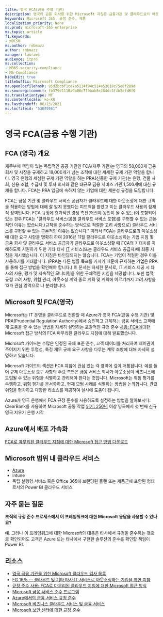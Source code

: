 ```yaml
---
title: 영국 FCA(금융 수행 기관)
description: 영국의 금융 회사를 위한 Microsoft 지침은 금융기관 및 클라우드로의 아웃소싱에 대한 지침을 따릅니다.
keywords: Microsoft 365, 규정 준수, 제품
localization_priority: None
ms.prod: microsoft-365-enterprise
ms.topic: article
f1.keywords:
- NOCSH
ms.author: robmazz
author: robmazz
manager: laurawi
audience: itpro
ms.collection:
- M365-security-compliance
- MS-Compliance
hideEdit: true
titleSuffix: Microsoft Compliance
ms.openlocfilehash: 95d2bcbf1ce7a5114f94c514a53018c75e6f209d
ms.sourcegitcommit: fb379d1110a9a86c7f9bab8c484dc3f4b3dfd6f0
ms.translationtype: MT
ms.contentlocale: ko-KR
ms.lasthandoff: 06/23/2021
ms.locfileid: "53089561"
---
```

# <a name="united-kingdom-financial-conduct-authority-fca"></a>영국 FCA(금융 수행 기관)

## <a name="fca-uk-overview"></a>FCA (영국) 개요

재무부에 책임이 있는 독립적인 공공 기관인 FCA(재무 기관)는 영국의 58,000개 금융 회사 및 시장을 규제하고 18,000개가 넘는 조직에 대한 세세한 규제 기관 역할을 합니다. [](https://www.fca.org.uk/) [](https://www.bankofengland.co.uk/pra/pages/default.aspx) 영국 은행의 세심한 규제 기관 역할을 하는 PRA(신중한 규제 기관)는 은행, 건물 사회, 신용 조합, 수급자 및 투자 회사와 같은 대규모 금융 서비스 기관 1,500개에 대한 규제를 합니다. FCA는 PRA 입금에 속하지 않는 기업에 대한 세분성 규정을 도입합니다.

FCA는 금융 기관 및 클라우드 서비스 공급자가 클라우드에 대한 아웃소싱에 대한 규칙을 적용하는 방법에 대해 잘 알지 못했다는 피드백을 받았고 이는 클라우드 사용의 잠재적 장벽입니다. FCA 규정에 효과적인 경쟁 촉진(혁신이 동인이 될 수 있는)이 포함되어 있는 경우 FCA는 "클라우드 서비스(공용 클라우드 서비스 포함)를 구현할 수 없는 근본적인 이유는 없습니다.(규칙을 준수하는 방식으로 적절한 고려 사항으로) 클라우드 서비스를 구현할 수 없는 근본적인 이유는 없습니다." 따라서 FCA는 클라우드로의 아웃소싱에 대한 요구 사항을 명확히 하여 2016년 11월 클라우드로 아웃소싱하는 기업 지침 및 금융 회사 및 클라우드 서비스 공급자가 클라우드로 아웃소싱할 때 FCA의 기대치를 이해하도록 지원하기 위한 기타 타사 [IT](https://www.fca.org.uk/publication/finalised-guidance/fg16-5.pdf) 서비스(또는 클라우드 서비스 공급자)에 최종 지침을 게시했습니다. 이 지침은 바인딩되지는 않습니다. FCA는 기업이 적절한 경우 이를 사용하기를 기대합니다. (PRA는 다른 법률 목표를 가지기 때문에 규제하는 기업은 PRA를 통해 접근 방법을 확인해야 합니다.) 이 문서는 자세한 문서로, IT 서비스 제공 시 타사의 사용, 평가 및 지속적인 모니터링을 위한 구체적인 지침을 제공합니다. 또한 법적, 규정 고려 사항, 위험 관리, 아웃소싱 계약 종료 계획 및 계획에 이르기까지 고려 사항을 13개 관심 영역으로 나 분리합니다.

## <a name="microsoft-and-fca-uk"></a>Microsoft 및 FCA(영국)

Microsoft는 IT 운영을 클라우드로 전환할 때 Azure가 영국 FCA(금융 수행 기관) 및 PRA(Prudential Regulation Authority)에서 승인하고 규제하는 금융 서비스 고객에게 도움을 줄 수 있는 방법을 자세히 설명하는 포괄적인 규정 준수 [사용: FCA에](https://go.microsoft.com/fwlink/p/?linkid=2101561)대한 Microsoft 접근 방식의 FCA 마무리된 클라우드 지침에 대해 발표했습니다.

Microsoft 가이드는 수많은 인정된 국제 표준 준수, 고객 데이터를 처리하여 제어권이 주어지기 위한 투명성, 특정 재무 규제 요구 사항을 다루는 계약 조항에 대해 자세히 설명하고 있습니다.

Microsoft 가이드의 섹션은 FCA 지침에 관심 있는 각 영역에 깊이 매핑됩니다. 예를 들어 규제 아웃소싱 요구 사항의 주요 측면은 금융 서비스 회사가 아웃소싱이 비즈니스에 도입될 수 있는 위험을 식별하고 관리해야 한다는 것입니다. Microsoft는 위험 평가를 수행하고, 위험 평가를 문서화하고, 현재 모범 사례를 식별하는 방법을 논의합니다. 관련 위험을 평가하고 다양한 리소스를 제공하여 실사에 도움이 됩니다.

Azure가 영국 은행에서 FCA 규정 준수를 사용하도록 설정하는 방법을 알아보시다: ClearBank를 사용하여 Microsoft 공동 작업 [읽기: 250년](https://customers.microsoft.com/story/microsoft-collaborates-with-clearbank) 이상 영국에서 첫 번째 신규 영국 지우기 은행 시작

## <a name="accelerate-your-deployment-on-azure"></a>Azure에서 배포 가속화

[FCA로 마무리된 클라우드 지침에 대한 Microsoft 접근 방법 다운로드](https://go.microsoft.com/fwlink/p/?linkid=2101561)

## <a name="microsoft-in-scope-cloud-services"></a>Microsoft 범위 내 클라우드 서비스

- [Azure](https://aka.ms/AzureCompliance)
- Intune
- 독립 실행형 서비스 혹은 Office 365에 브랜딩된 플랜 또는 제품군에 포함된 형태로서의 Power BI 클라우드 서비스

## <a name="frequently-asked-questions"></a>자주 묻는 질문

**조직의 규정 준수 프로세스에서 이 프레임워크에 대한 Microsoft 응답을 사용할 수 있나요?**

예. 그러나 이 프레임워크에 대한 Microsoft의 대응은 타사에서 규정을 준수하는 것으로 확인되어도 고객은 Azure 또는 타사에서 구현한 솔루션의 준수를 확인할 책임이 Power BI.

## <a name="resources"></a>리소스

- [영국 금융 기관을 위한 Microsoft 클라우드 검사 목록](https://aka.ms/Azure-UK-compliance)
- [FG 16/5 — 클라우드 및 기타 타사 IT 서비스로 아웃소싱하는 기업을 위한 지침](https://www.fca.org.uk/publication/finalised-guidance/fg16-5.pdf)
- [규정 준수 사용: FCA로 마무리된 클라우드 지침에 대한 Microsoft 접근 방식](https://go.microsoft.com/fwlink/p/?linkid=2101561)
- [Microsoft 금융 서비스 준수 프로그램](https://www.microsoft.com/download/details.aspx?id=55332)
- [Azure에서의 금융 서비스 규정 준수](https://azure.microsoft.com/resources/videos/azurecon-2015-financial-services-compliance-in-azure/)
- [Microsoft 비즈니스 클라우드 서비스 및 금융 서비스](https://www.microsoft.com/trustcenter/cloudservices/financialservices)
- [Microsoft 보안 센터에 대한 규정 준수](https://www.microsoft.com/trust-center/compliance/compliance-overview)
